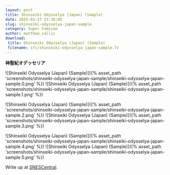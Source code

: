 ```yaml
---
layout: post
title: Shinseiki Odysselya (Japan) (Sample)
date: 2015-03-27 23:36:02
slug: shinseiki-odysselya-japan-sample
category: Super Famicom
author: matthew_callis
download:
 title: Shinseiki Odysselya (Japan) (Sample)
 filename: sfc/shinseiki-odysselya-japan-sample.7z
---
```


__神聖紀オデッセリア__

![Shinseiki Odysselya (Japan) (Sample)]({% asset_path 'screenshots/shinseiki-odysselya-japan-sample/shinseiki-odysselya-japan-sample.0.png' %})
![Shinseiki Odysselya (Japan) (Sample)]({% asset_path 'screenshots/shinseiki-odysselya-japan-sample/shinseiki-odysselya-japan-sample.1.png' %})

![Shinseiki Odysselya (Japan) (Sample)]({% asset_path 'screenshots/shinseiki-odysselya-japan-sample/shinseiki-odysselya-japan-sample.2.png' %})
![Shinseiki Odysselya (Japan) (Sample)]({% asset_path 'screenshots/shinseiki-odysselya-japan-sample/shinseiki-odysselya-japan-sample.3.png' %})

![Shinseiki Odysselya (Japan) (Sample)]({% asset_path 'screenshots/shinseiki-odysselya-japan-sample/shinseiki-odysselya-japan-sample.4.png' %})
![Shinseiki Odysselya (Japan) (Sample)]({% asset_path 'screenshots/shinseiki-odysselya-japan-sample/shinseiki-odysselya-japan-sample.5.png' %})

Write up at [SNESCentral](http://www.snescentral.com/review.php?id=0842&num=1&fancy=yes&article=proto).
